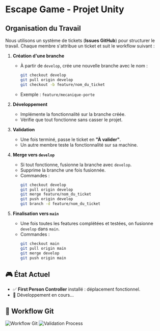 # Escape Game - Projet Unity

## Organisation du Travail
Nous utilisons un système de tickets (**Issues GitHub**) pour structurer le travail. Chaque membre s'attribue un ticket et suit le workflow suivant :

1. **Création d'une branche**
   - À partir de `develop`, crée une nouvelle branche avec le nom :
     ```sh
     git checkout develop
     git pull origin develop
     git checkout -b feature/nom_du_ticket
     ```
   - Exemple : `feature/mecanique-porte`

2. **Développement**
   - Implémente la fonctionnalité sur la branche créée.
   - Vérifie que tout fonctionne sans casser le projet.

3. **Validation**
   - Une fois terminé, passe le ticket en **"À valider"**.
   - Un autre membre teste la fonctionnalité sur sa machine.

4. **Merge vers `develop`**
   - Si tout fonctionne, fusionne la branche avec `develop`.
   - Supprime la branche une fois fusionnée.
   - Commandes :
     ```sh
     git checkout develop
     git pull origin develop
     git merge feature/nom_du_ticket
     git push origin develop
     git branch -d feature/nom_du_ticket
     ```

5. **Finalisation vers `main`**
   - Une fois toutes les features complétées et testées, on fusionne `develop` dans `main`.
   - Commandes :
     ```sh
     git checkout main
     git pull origin main
     git merge develop
     git push origin main
     ```

## 🎮 État Actuel
- ✅ **First Person Controller** installé : déplacement fonctionnel.
- 🔄 Développement en cours...

## 📸 Workflow Git
![Workflow Git](https://github.com/user-attachments/assets/9fc4a40f-03b9-4199-bd9e-9587a8b6650b)
![Validation Process](https://github.com/user-attachments/assets/4793f2b8-7c97-4780-8de5-1b72be148831)
